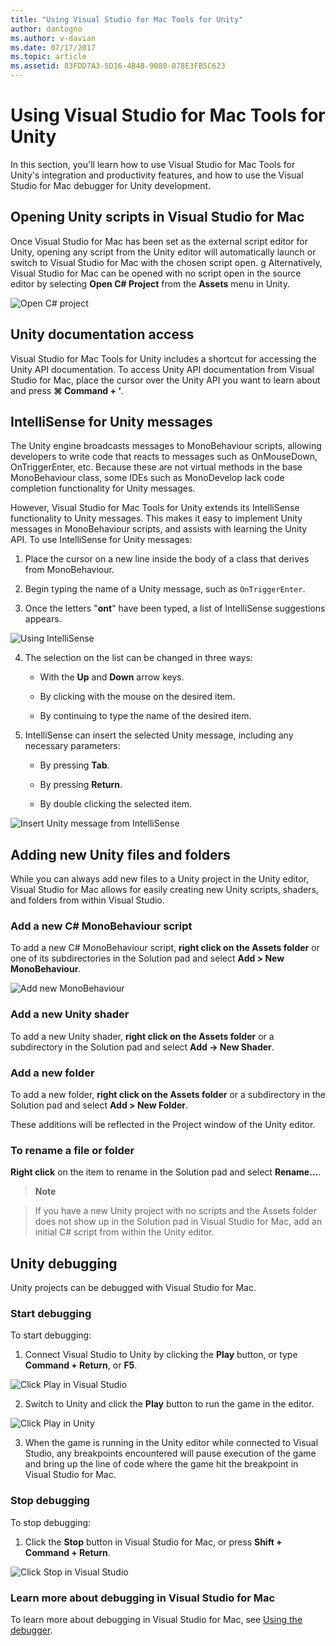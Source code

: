 ```yaml
---
title: "Using Visual Studio for Mac Tools for Unity"
author: dantogno
ms.author: v-davian
ms.date: 07/17/2017
ms.topic: article
ms.assetid: 83FDD7A3-5D16-4B4B-9080-078E3FB5C623
---
```

# Using Visual Studio for Mac Tools for Unity

In this section, you'll learn how to use Visual Studio for Mac Tools for Unity's integration and productivity features, and how to use the Visual Studio for Mac debugger for Unity development.

## Opening Unity scripts in Visual Studio for Mac

Once Visual Studio for Mac has been set as the external script editor for Unity, opening any script from the Unity editor will automatically launch or switch to Visual Studio for Mac with the chosen script open.
g
Alternatively, Visual Studio for Mac can be opened with no script open in the source editor by selecting **Open C# Project** from the **Assets** menu in Unity.

![Open C# project](media/using-vsmac-tools-unity-image1.png)

## Unity documentation access

Visual Studio for Mac Tools for Unity includes a shortcut for accessing the Unity API documentation. To access Unity API documentation from Visual Studio for Mac, place the cursor over the Unity API you want to learn about and press **⌘ Command + ‘**.

## IntelliSense for Unity messages
The Unity engine broadcasts messages to MonoBehaviour scripts, allowing developers to write code that reacts to messages such as OnMouseDown, OnTriggerEnter, etc. Because these are not virtual methods in the base MonoBehaviour class, some IDEs such as MonoDevelop lack code completion functionality for Unity messages.

However, Visual Studio for Mac Tools for Unity extends its IntelliSense functionality to Unity messages. This makes it easy to implement Unity messages in MonoBehaviour scripts, and assists with learning the Unity API. To use IntelliSense for Unity messages:

1.	Place the cursor on a new line inside the body of a class that derives from MonoBehaviour.

2.	Begin typing the name of a Unity message, such as `OnTriggerEnter`.

3.	Once the letters "**ont**" have been typed, a list of IntelliSense suggestions appears.

  ![Using IntelliSense](media/using-vsmac-tools-unity-image2.png)

4.	The selection on the list can be changed in three ways:

    * With the **Up** and **Down** arrow keys.

    * By clicking with the mouse on the desired item.

    * By continuing to type the name of the desired item.

5.	IntelliSense can insert the selected Unity message, including any necessary parameters:

    * By pressing **Tab**.

    * By pressing **Return**.

    * By double clicking the selected item.

  ![Insert Unity message from IntelliSense](media/using-vsmac-tools-unity-image3.png)

## Adding new Unity files and folders

While you can always add new files to a Unity project in the Unity editor, Visual Studio for Mac allows for easily creating new Unity scripts, shaders, and folders from within Visual Studio.

### Add a new C# MonoBehaviour script

To add a new C# MonoBehaviour script, **right click on the Assets folder** or one of its subdirectories in the Solution pad and select **Add > New MonoBehaviour**.

![Add new MonoBehaviour](media/using-vsmac-tools-unity-image4.png)

### Add a new Unity shader

To add a new Unity shader, **right click on the Assets folder** or a subdirectory in the Solution pad and select **Add -> New Shader**.

### Add a new folder

To add a new folder, **right click on the Assets folder** or a subdirectory in the Solution pad and select **Add > New Folder**.

These additions will be reflected in the Project window of the Unity editor.

### To rename a file or folder
**Right click** on the item to rename in the Solution pad and select **Rename...**.

> **Note**

>If you have a new Unity project with no scripts and the Assets folder does not show up in the Solution pad in Visual Studio for Mac, add an initial C# script from within the Unity editor.

## Unity debugging

Unity projects can be debugged with Visual Studio for Mac.

### Start debugging

To start debugging:

1.	Connect Visual Studio to Unity by clicking the **Play** button, or type **Command + Return**, or **F5**.

  ![Click Play in Visual Studio](media/using-vsmac-tools-unity-image5.png)

2.	Switch to Unity and click the **Play** button to run the game in the editor.

  ![Click Play in Unity](media/using-vsmac-tools-unity-image6.png)

3.	When the game is running in the Unity editor while connected to Visual Studio, any breakpoints encountered will pause execution of the game and bring up the line of code where the game hit the breakpoint in Visual Studio for Mac.

### Stop debugging

To stop debugging:

1.	Click the **Stop** button in Visual Studio for Mac, or press **Shift + Command + Return**.

  ![Click Stop in Visual Studio](media/using-vsmac-tools-unity-image7.png)

### Learn more about debugging in Visual Studio for Mac

To learn more about debugging in Visual Studio for Mac, see [Using the debugger](https://docs.microsoft.com/en-us/visualstudio/mac/debugging).
